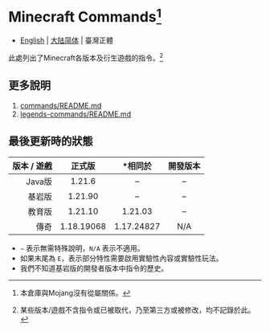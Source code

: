 # Minecraft Commands[^1]
* [English](README.md) | [大陆简体](README.zh-cn.md) | 臺灣正體

此處列出了Minecraft各版本及衍生遊戲的指令。[^2]

## 更多說明
1. [commands/README.md](commands/README.md)
2. [legends-commands/README.md](legends-commands/README.md)

## 最後更新時的狀態
| 版本 / 遊戲 |    正式版     |    *相同於    | 開發版本 |
|--------:|:----------:|:----------:|:----:|
|   Java版 |   1.21.6   |     –      |  –   |
|     基岩版 |  1.21.90   |     –      |  –   |
|     教育版 |  1.21.10   |  1.21.03   |  –   |
|      傳奇 | 1.18.19068 | 1.17.24827 | N/A  |
* `–` 表示無需特殊說明，`N/A` 表示不適用。
* 如果末尾為 `E`，表示部分特性需要啟用實驗性內容或實驗性玩法。
* 我們不知道基岩版的開發者版本中指令的歷史。

[^1]: 本倉庫與Mojang沒有從屬關係。
[^2]: 某些版本/遊戲不含指令或已被取代，乃至第三方或被修改，均不記錄於此。
